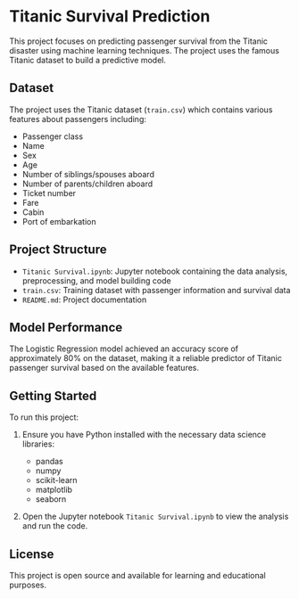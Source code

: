 # Titanic Survival Prediction

This project focuses on predicting passenger survival from the Titanic disaster using machine learning techniques. The project uses the famous Titanic dataset to build a predictive model.

## Dataset

The project uses the Titanic dataset (`train.csv`) which contains various features about passengers including:
- Passenger class
- Name
- Sex
- Age
- Number of siblings/spouses aboard
- Number of parents/children aboard
- Ticket number
- Fare
- Cabin
- Port of embarkation

## Project Structure

- `Titanic Survival.ipynb`: Jupyter notebook containing the data analysis, preprocessing, and model building code
- `train.csv`: Training dataset with passenger information and survival data
- `README.md`: Project documentation

## Model Performance

The Logistic Regression model achieved an accuracy score of approximately 80% on the dataset, making it a reliable predictor of Titanic passenger survival based on the available features.

## Getting Started

To run this project:

1. Ensure you have Python installed with the necessary data science libraries:
   - pandas
   - numpy
   - scikit-learn
   - matplotlib
   - seaborn

2. Open the Jupyter notebook `Titanic Survival.ipynb` to view the analysis and run the code.

## License

This project is open source and available for learning and educational purposes.
